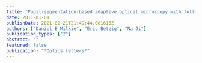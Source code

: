 ```yaml
---
title: "Pupil-segmentation-based adaptive optical microscopy with full-pupil illumination"
date: 2011-01-01
publishDate: 2021-02-21T21:49:44.081616Z
authors: ["Daniel E Milkie", "Eric Betzig", "Na Ji"]
publication_types: ["2"]
abstract: ""
featured: false
publication: "*Optics letters*"
---
```


